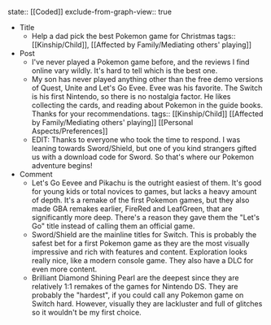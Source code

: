 state:: [[Coded]]
exclude-from-graph-view:: true

- Title
  - Help a dad pick the best Pokemon game for Christmas
    tags:: [[Kinship/Child]], [[Affected by Family/Mediating others' playing]]
- Post
  - I've never played a Pokemon game before, and the reviews I find online vary wildly. It's hard to tell which is the best one.
  - My son has never played anything other than the free demo versions of Quest, Unite and Let's Go Evee. Evee was his favorite. The Switch is his first Nintendo, so there is no nostalgia factor. He likes collecting the cards, and reading about Pokemon in the guide books. Thanks for your recommendations.
    tags:: [[Kinship/Child]] [[Affected by Family/Mediating others' playing]] [[Personal Aspects/Preferences]]
  - EDIT: Thanks to everyone who took the time to respond. I was leaning towards Sword/Shield, but one of you kind strangers gifted us with a download code for Sword. So that's where our Pokemon adventure begins!
- Comment
  - Let's Go Eevee and Pikachu is the outright easiest of them. It's good for young kids or total novices to games, but lacks a heavy amount of depth. It's a remake of the first Pokemon games, but they also made GBA remakes earlier, FireRed and LeafGreen, that are significantly more deep. There's a reason they gave them the "Let's Go" title instead of calling them an official game.
  - Sword/Shield are the mainline titles for Switch. This is probably the safest bet for a first Pokemon game as they are the most visually impressive and rich with features and content. Exploration looks really nice, like a modern console game. They also have a DLC for even more content.
  - Brilliant Diamond Shining Pearl are the deepest since they are relatively 1:1 remakes of the games for Nintendo DS. They are probably the "hardest", if you could call any Pokemon game on Switch hard. However, visually they are lackluster and full of glitches so it wouldn't be my first choice.
